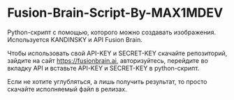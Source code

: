 # Fusion-Brain-Script-By-MAX1MDEV
Python-скрипт с помощью, которого можно создавать изображения. Используется KANDINSKY и API Fusion Brain. 

Чтобы использовать свой API-KEY и SECRET-KEY скачайте репозиторий, зайдите на сайт https://fusionbrain.ai, авторизуйтесь, перейдите во вкладку API и вставьте API-KEY и SECRET-KEY в python-скрипт. 

Если не хотите углубляться, а лишь получить результат, то просто скачайте исполняемый файл в релизах.

